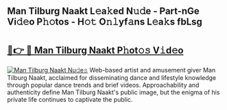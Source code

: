 ## Man Tilburg Naakt L𝚎a𝚔ed N𝚞𝚍e - Part-nGe Vi𝚍𝚎o P𝚑𝚘tos - H𝚘𝚝 O𝚗𝚕yf𝚊ns L𝚎a𝚔s fbLsg

# <h2><a href="http://kf0bvu.oniu.top/?m=Man+Tilburg+Naakt">🔗👉 🔴 Man Tilburg Naakt P𝚑ot𝚘𝚜 V𝚒d𝚎o</a></h2>

[![Man Tilburg Naakt Nu𝚍e𝚜](https://i.imgur.com/0qMVB7G.gif)](http://kf0bvu.oniu.top/?m=Man+Tilburg+Naakt)
Web-based artist and amusement giver Man Tilburg Naakt, acclaimed for disseminating dance and lifestyle knowledge through popular dance trends and brief videos. Approachability and authenticity define Man Tilburg Naakt's public image, but the enigma of his private life continues to captivate the public.  
